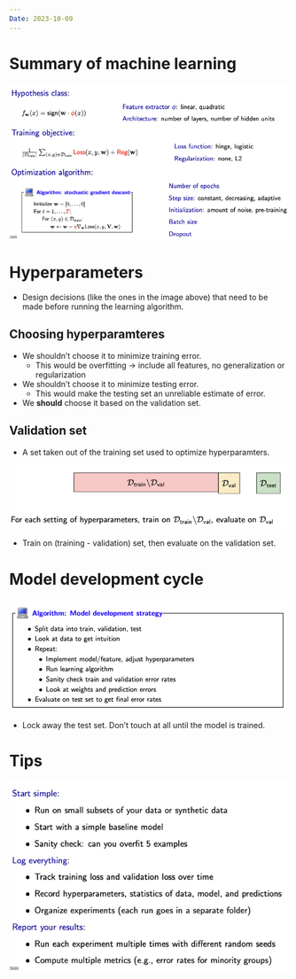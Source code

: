 ```yaml
---
Date: 2023-10-09
---
```

# Summary of machine learning

![Untitled 111.png](../../attachments/Untitled%20111.png)

# Hyperparameters

- Design decisions (like the ones in the image above) that need to be made before running the learning algorithm.

## Choosing hyperparamteres

- We shouldn’t choose it to minimize training error.
    - This would be overfitting → include all features, no generalization or regularization
- We shouldn’t choose it to minimize testing error.
    - This would make the testing set an unreliable estimate of error.
- We **should** choose it based on the validation set.

## Validation set

- A set taken out of the training set used to optimize hyperparamters.

![Untitled 1 77.png](../../attachments/Untitled%201%2077.png)

- Train on (training - validation) set, then evaluate on the validation set.

# Model development cycle

![Untitled 2 77.png](../../attachments/Untitled%202%2077.png)

- Lock away the test set. Don’t touch at all until the model is trained.

# Tips

![Untitled 3 77.png](../../attachments/Untitled%203%2077.png)